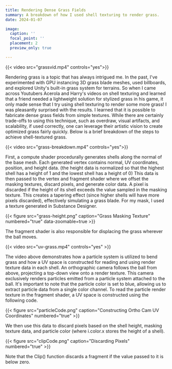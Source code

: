 ```yaml
---
title: Rendering Dense Grass Fields
summary: A breakdown of how I used shell texturing to render grass.
date: 2024-01-07

image:
  caption: ''
  focal_point: ''
  placement: 2
  preview_only: true

---
```

{{< video src="grassvid.mp4" controls="yes">}}

Rendering grass is a topic that has always intrigued me. In the past, I've experimented with GPU instancing 3D grass blade meshes, used billboards, and explored Unity's built-in grass system for terrains. So when I came across Youtubers Acerola and Harry's videos on shell texturing and learned that a friend needed a lightweight solution for stylized grass in his game, it only made sense that I try using shell texturing to render some more grass! I was pleasantly surprised with the results. I learned that it is possible to fabricate dense grass fields from simple textures. While there are certainly trade-offs to using this technique, such as overdraw, visual artifacts, and scalability, if used correctly, one can leverage their artistic vision to create optimized grass fairly quickly. Below is a brief breakdown of the steps to achieve shell-textured grass.

{{< video src="grass-breakdown.mp4" controls="yes">}}

First, a compute shader procedurally generates shells along the normal of the base mesh. Each generated vertex contains normal, UV coordinates, position, and height data. (the height data is normalized so that the highest shell has a height of 1 and the lowest shell has a height of 0) This data is then passed to the vertex and fragment shader where we offset the masking textures, discard pixels, and generate color data. A pixel is discarded if the height of its shell exceeds the value sampled in the masking texture. This creates a tapering effect (since higher shells will have more pixels discarded), effectively simulating a grass blade. For my mask, I used a texture generated in Substance Designer.

{{< figure src="grass-height.png" caption="Grass Masking Texture" numbered="true" data-zoomable=true >}}

The fragment shader is also responsible for displacing the grass wherever the ball moves.

{{< video src="uv-grass.mp4" controls="yes" >}}

The video above demonstrates how a particle system is utilized to bend grass and how a UV space is constructed for reading and using render texture data in each shell. An orthographic camera follows the ball from above, projecting a top-down view onto a render texture. This camera exclusively renders particles emitted from a particle system attached to the ball. It's important to note that the particle color is set to blue, allowing us to extract particle data from a single color channel. To read the particle render texture in the fragment shader, a UV space is constructed using the following code.

{{< figure src="particleCode.png" caption="Constructing Ortho Cam UV Coordinates" numbered="true" >}}

We then use this data to discard pixels based on the shell height, masking texture data, and particle color (where i.color.x stores the height of a shell).

{{< figure src="clipCode.png" caption="Discarding Pixels" numbered="true" >}}

Note that the Clip() function discards a fragment if the value passed to it is below zero.


